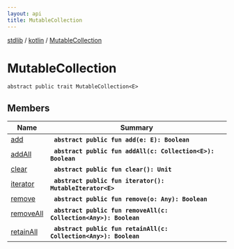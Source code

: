 ```yaml
---
layout: api
title: MutableCollection
---
```

[stdlib](../../index.md) / [kotlin](../index.md) / [MutableCollection](index.md)

# MutableCollection

```
abstract public trait MutableCollection<E> 
```

## Members

| Name | Summary |
|------|---------|
|[add](add.md)|&nbsp;&nbsp;**`abstract public fun add(e: E): Boolean`**<br>|
|[addAll](addAll.md)|&nbsp;&nbsp;**`abstract public fun addAll(c: Collection<E>): Boolean`**<br>|
|[clear](clear.md)|&nbsp;&nbsp;**`abstract public fun clear(): Unit`**<br>|
|[iterator](iterator.md)|&nbsp;&nbsp;**`abstract public fun iterator(): MutableIterator<E>`**<br>|
|[remove](remove.md)|&nbsp;&nbsp;**`abstract public fun remove(o: Any): Boolean`**<br>|
|[removeAll](removeAll.md)|&nbsp;&nbsp;**`abstract public fun removeAll(c: Collection<Any>): Boolean`**<br>|
|[retainAll](retainAll.md)|&nbsp;&nbsp;**`abstract public fun retainAll(c: Collection<Any>): Boolean`**<br>|
